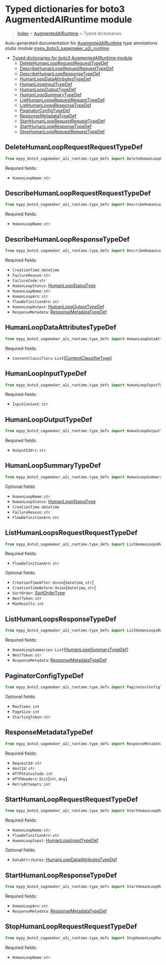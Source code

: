 # Typed dictionaries for boto3 AugmentedAIRuntime module

> [Index](..) > [AugmentedAIRuntime](.) > Typed dictionaries

Auto-generated documentation for
[AugmentedAIRuntime](https://boto3.amazonaws.com/v1/documentation/api/latest/reference/services/sagemaker-a2i-runtime.html#AugmentedAIRuntime)
type annotations stubs module
[mypy_boto3_sagemaker_a2i_runtime](https://pypi.org/project/mypy-boto3-sagemaker-a2i-runtime/).

- [Typed dictionaries for boto3 AugmentedAIRuntime module](#typed-dictionaries-for-boto3-augmentedairuntime-module)
  - [DeleteHumanLoopRequestRequestTypeDef](#deletehumanlooprequestrequesttypedef)
  - [DescribeHumanLoopRequestRequestTypeDef](#describehumanlooprequestrequesttypedef)
  - [DescribeHumanLoopResponseTypeDef](#describehumanloopresponsetypedef)
  - [HumanLoopDataAttributesTypeDef](#humanloopdataattributestypedef)
  - [HumanLoopInputTypeDef](#humanloopinputtypedef)
  - [HumanLoopOutputTypeDef](#humanloopoutputtypedef)
  - [HumanLoopSummaryTypeDef](#humanloopsummarytypedef)
  - [ListHumanLoopsRequestRequestTypeDef](#listhumanloopsrequestrequesttypedef)
  - [ListHumanLoopsResponseTypeDef](#listhumanloopsresponsetypedef)
  - [PaginatorConfigTypeDef](#paginatorconfigtypedef)
  - [ResponseMetadataTypeDef](#responsemetadatatypedef)
  - [StartHumanLoopRequestRequestTypeDef](#starthumanlooprequestrequesttypedef)
  - [StartHumanLoopResponseTypeDef](#starthumanloopresponsetypedef)
  - [StopHumanLoopRequestRequestTypeDef](#stophumanlooprequestrequesttypedef)

## DeleteHumanLoopRequestRequestTypeDef

```python
from mypy_boto3_sagemaker_a2i_runtime.type_defs import DeleteHumanLoopRequestRequestTypeDef
```

Required fields:

- `HumanLoopName`: `str`

## DescribeHumanLoopRequestRequestTypeDef

```python
from mypy_boto3_sagemaker_a2i_runtime.type_defs import DescribeHumanLoopRequestRequestTypeDef
```

Required fields:

- `HumanLoopName`: `str`

## DescribeHumanLoopResponseTypeDef

```python
from mypy_boto3_sagemaker_a2i_runtime.type_defs import DescribeHumanLoopResponseTypeDef
```

Required fields:

- `CreationTime`: `datetime`
- `FailureReason`: `str`
- `FailureCode`: `str`
- `HumanLoopStatus`: [HumanLoopStatusType](./literals.md#humanloopstatustype)
- `HumanLoopName`: `str`
- `HumanLoopArn`: `str`
- `FlowDefinitionArn`: `str`
- `HumanLoopOutput`:
  [HumanLoopOutputTypeDef](./type_defs.md#humanloopoutputtypedef)
- `ResponseMetadata`:
  [ResponseMetadataTypeDef](./type_defs.md#responsemetadatatypedef)

## HumanLoopDataAttributesTypeDef

```python
from mypy_boto3_sagemaker_a2i_runtime.type_defs import HumanLoopDataAttributesTypeDef
```

Required fields:

- `ContentClassifiers`:
  `List`\[[ContentClassifierType](./literals.md#contentclassifiertype)\]

## HumanLoopInputTypeDef

```python
from mypy_boto3_sagemaker_a2i_runtime.type_defs import HumanLoopInputTypeDef
```

Required fields:

- `InputContent`: `str`

## HumanLoopOutputTypeDef

```python
from mypy_boto3_sagemaker_a2i_runtime.type_defs import HumanLoopOutputTypeDef
```

Required fields:

- `OutputS3Uri`: `str`

## HumanLoopSummaryTypeDef

```python
from mypy_boto3_sagemaker_a2i_runtime.type_defs import HumanLoopSummaryTypeDef
```

Optional fields:

- `HumanLoopName`: `str`
- `HumanLoopStatus`: [HumanLoopStatusType](./literals.md#humanloopstatustype)
- `CreationTime`: `datetime`
- `FailureReason`: `str`
- `FlowDefinitionArn`: `str`

## ListHumanLoopsRequestRequestTypeDef

```python
from mypy_boto3_sagemaker_a2i_runtime.type_defs import ListHumanLoopsRequestRequestTypeDef
```

Required fields:

- `FlowDefinitionArn`: `str`

Optional fields:

- `CreationTimeAfter`: `Union`\[`datetime`, `str`\]
- `CreationTimeBefore`: `Union`\[`datetime`, `str`\]
- `SortOrder`: [SortOrderType](./literals.md#sortordertype)
- `NextToken`: `str`
- `MaxResults`: `int`

## ListHumanLoopsResponseTypeDef

```python
from mypy_boto3_sagemaker_a2i_runtime.type_defs import ListHumanLoopsResponseTypeDef
```

Required fields:

- `HumanLoopSummaries`:
  `List`\[[HumanLoopSummaryTypeDef](./type_defs.md#humanloopsummarytypedef)\]
- `NextToken`: `str`
- `ResponseMetadata`:
  [ResponseMetadataTypeDef](./type_defs.md#responsemetadatatypedef)

## PaginatorConfigTypeDef

```python
from mypy_boto3_sagemaker_a2i_runtime.type_defs import PaginatorConfigTypeDef
```

Optional fields:

- `MaxItems`: `int`
- `PageSize`: `int`
- `StartingToken`: `str`

## ResponseMetadataTypeDef

```python
from mypy_boto3_sagemaker_a2i_runtime.type_defs import ResponseMetadataTypeDef
```

Required fields:

- `RequestId`: `str`
- `HostId`: `str`
- `HTTPStatusCode`: `int`
- `HTTPHeaders`: `Dict`\[`str`, `Any`\]
- `RetryAttempts`: `int`

## StartHumanLoopRequestRequestTypeDef

```python
from mypy_boto3_sagemaker_a2i_runtime.type_defs import StartHumanLoopRequestRequestTypeDef
```

Required fields:

- `HumanLoopName`: `str`
- `FlowDefinitionArn`: `str`
- `HumanLoopInput`:
  [HumanLoopInputTypeDef](./type_defs.md#humanloopinputtypedef)

Optional fields:

- `DataAttributes`:
  [HumanLoopDataAttributesTypeDef](./type_defs.md#humanloopdataattributestypedef)

## StartHumanLoopResponseTypeDef

```python
from mypy_boto3_sagemaker_a2i_runtime.type_defs import StartHumanLoopResponseTypeDef
```

Required fields:

- `HumanLoopArn`: `str`
- `ResponseMetadata`:
  [ResponseMetadataTypeDef](./type_defs.md#responsemetadatatypedef)

## StopHumanLoopRequestRequestTypeDef

```python
from mypy_boto3_sagemaker_a2i_runtime.type_defs import StopHumanLoopRequestRequestTypeDef
```

Required fields:

- `HumanLoopName`: `str`
